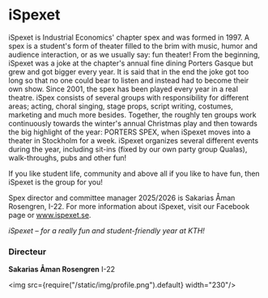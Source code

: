 # iSpexet


iSpexet is Industrial Economics' chapter spex and was formed in 1997. A spex is a student's form of theater filled to the brim with music, humor and audience interaction, or as we usually say: fun theater! From the beginning, iSpexet was a joke at the chapter's annual fine dining Porters Gasque but grew and got bigger every year. It is said that in the end the joke got too long so that no one could bear to listen and instead had to become their own show. Since 2001, the spex has been played every year in a real theatre. iSpex consists of several groups with responsibility for different areas; acting, choral singing, stage props, script writing, costumes, marketing and much more besides. Together, the roughly ten groups work continuously towards the winter's annual Christmas play and then towards the big highlight of the year: PORTERS SPEX, when iSpexet moves into a theater in Stockholm for a week. iSpexet organizes several different events during the year, including sit-ins (fixed by our own party group Qualas), walk-throughs, pubs and other fun!

If you like student life, community and above all if you like to have fun, then iSpexet is the group for you!

Spex director and committee manager 2025/2026 is Sakarias Åman Rosengren, I-22. For more information about iSpexet, visit our Facebook page or www.ispexet.se.

*iSpexet – for a really fun and student-friendly year at KTH!*

### Directeur

__Sakarias Åman Rosengren__ I-22

<img src={require("/static/img/profile.png").default} width="230"/>
